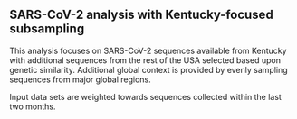 ## SARS-CoV-2 analysis with Kentucky-focused subsampling
This analysis focuses on SARS-CoV-2 sequences available from Kentucky with additional sequences from 
the rest of the USA selected based upon genetic similarity. Additional global context is provided by evenly sampling sequences from 
major global regions.

Input data sets are weighted towards sequences collected within the last two months.

